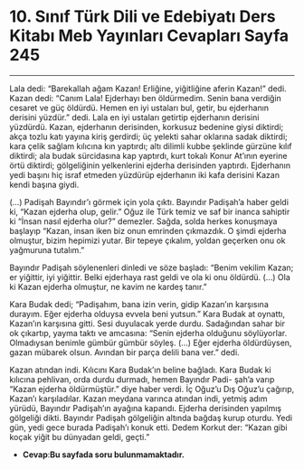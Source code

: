 # 10. Sınıf Türk Dili ve Edebiyatı Ders Kitabı Meb Yayınları Cevapları Sayfa 245

---

Lala dedi: “Barekallah ağam Kazan! Erliğine, yiğitliğine aferin Kazan!” dedi. Kazan dedi: “Canım Lala! Ejderhayı ben öldürmedim. Senin bana verdiğin cesaret ve güç öldürdü. Hemen en iyi ustaları bul, getir, bu ejderhanın derisini yüzdür.” dedi. Lala en iyi ustaları getirtip ejderhanın derisini yüzdürdü. Kazan, ejderhanın derisinden, korkusuz bedenine giysi diktirdi; akça tozlu katı yayına kiriş gerdirdi; üç yelekti sahar oklarına sadak diktirdi; kara çelik sağlam kılıcına kın yaptırdı; altı dilimli kubbe şeklinde gürzüne kılıf diktirdi; ala budak sürcidasına kap yaptırdı, kurt tokalı Konur At’ının eyerine örtü diktirdi; gölgeliğinin yelkenlerini ejderha derisinden yaptırdı. Ejderhanın yedi başını hiç israf etmeden yüzdürüp ejderhanın iki kafa derisini Kazan kendi başına giydi.

(…) Padişah Bayındır’ı görmek için yola çıktı. Bayındır Padişah’a haber geldi ki, “Kazan ejderha olup, gelir.” Oğuz ile Türk temiz ve saf bir inanca sahiptir ki “İnsan nasıl ejderha olur?” demezler. Sağda, solda herkes konuşmaya başlayıp “Kazan, insan iken biz onun emrinden çıkmazdık. O şimdi ejderha olmuştur, bizim hepimizi yutar. Bir tepeye çıkalım, yoldan geçerken onu ok yağmuruna tutalım.”

 Bayındır Padişah söylenenleri dinledi ve söze başladı: “Benim vekilim Kazan; er yiğittir, iyi yiğittir. Belki ejderhaya rast geldi ve ola ki onu öldürdü. (…) Ola ki Kazan ejderha olmuştur, ne kavim ne kardeş tanır.”

Kara Budak dedi; “Padişahım, bana izin verin, gidip Kazan’ın karşısına durayım. Eğer ejderha olduysa evvela beni yutsun.” Kara Budak at oynattı, Kazan’ın karşısına gitti. Sesi duyulacak yerde durdu. Sadağından sahar bir ok çıkartıp, yayma taktı ve amcasına: “Senin ejderha olduğunu söylüyorlar. Olmadıysan benimle gümbür gümbür söyleş. (…) Eğer ejderha öldürdüysen, gazan mübarek olsun. Avından bir parça delili bana ver.” dedi.

Kazan atından indi. Kılıcını Kara Budak’ın beline bağladı. Kara Budak ki kılıcına pehlivan, orda durdu durmadı, hemen Bayındır Padi- şah’a varıp “Kazan ejderha öldürmüştür.” diye haber verdi. İç Oğuz’u Dış Oğuz’u çağırıp, Kazan’ı karşıladılar. Kazan meydana varınca atından indi, yetmiş adım yürüdü, Bayındır Padişah’ın ayağına kapandı. Ejderha derisinden yapılmış gölgeliği dikti. Bayındır Padişah gölgeliğin altında bağdaş kurup oturdu. Yedi gün, yedi gece burada Padişah’ı konuk etti. Dedem Korkut der: “Kazan gibi koçak yiğit bu dünyadan geldi, geçti.”

-   **Cevap**:**Bu sayfada soru bulunmamaktadır.**